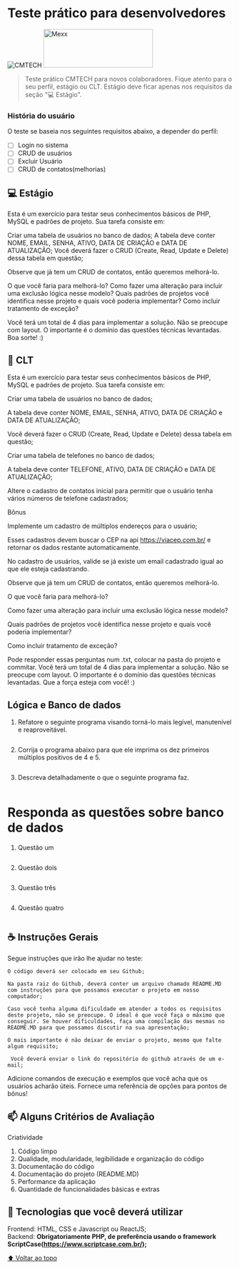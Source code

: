 # Teste prático para desenvolvedores

<img src="https://www.cmtech.com.br/site/2021/wp-content/themes/cmtech/assets/img/brand_cmtech.svg" alt="CMTECH">
<img src="https://mexx.ai/wp-content/uploads/2021/12/Logo-MEXX.png" width="245" height="86" alt="Mexx">


<!---Esses são exemplos. Veja https://shields.io para outras pessoas ou para personalizar este conjunto de escudos. Você pode querer incluir dependências, status do projeto e informações de licença aqui--->

> Teste prático CMTECH para novos colaboradores. Fique atento para o seu perfil, estágio ou CLT. Estágio deve ficar apenas nos requisitos da seção "💻 Estágio".

### História do usuário

O teste se baseia nos seguintes requisitos abaixo, a depender do perfil:

- [ ] Login no sistema
- [ ] CRUD de usuários
- [ ] Excluir Usuário
- [ ] CRUD de contatos(melhorias)

## 💻 Estágio

Esta é um exercício para testar seus conhecimentos básicos de PHP, MySQL e padrões de projeto. Sua tarefa consiste em:

Criar uma tabela de usuários no banco de dados;
A tabela deve conter NOME, EMAIL, SENHA, ATIVO, DATA DE CRIAÇÃO e DATA DE ATUALIZAÇÃO;
Você deverá fazer o CRUD (Create, Read, Update e Delete) dessa tabela em questão;

Observe que já tem um CRUD de contatos, então queremos melhorá-lo.

O que você faria para melhorá-lo?
Como fazer uma alteração para incluir uma exclusão lógica nesse modelo?
Quais padrões de projetos você identifica nesse projeto e quais você poderia implementar?
Como incluir tratamento de exceção?

Você terá um total de 4 dias para implementar a solução. Não se preocupe com layout. O importante é o domínio das questões técnicas levantadas. Boa sorte! :)


 
## 🚀 CLT

Esta é um exercício para testar seus conhecimentos básicos de PHP, MySQL e padrões de projeto. Sua tarefa consiste em:


Criar uma tabela de usuários no banco de dados;


A tabela deve conter NOME, EMAIL, SENHA, ATIVO, DATA DE CRIAÇÃO e DATA DE ATUALIZAÇÃO;


Você deverá fazer o CRUD (Create, Read, Update e Delete) dessa tabela em questão;


Criar uma tabela de telefones no banco de dados;


A tabela deve conter TELEFONE, ATIVO, DATA DE CRIAÇÃO e DATA DE ATUALIZAÇÃO;


Altere o cadastro de contatos inicial para permitir que o usuário tenha vários números de telefone cadastrados;


Bônus


Implemente um cadastro de múltiplos endereços para o usuário;


Esses cadastros devem buscar o CEP na api https://viacep.com.br/ e retornar os dados restante automaticamente.


No cadastro de usuários, valide se já existe um email cadastrado igual ao que ele esteja cadastrando.


Observe que já tem um CRUD de contatos, então queremos melhorá-lo.


O que você faria para melhorá-lo?


Como fazer uma alteração para incluir uma exclusão lógica nesse modelo?


Quais padrões de projetos você identifica nesse projeto e quais você poderia implementar?


Como incluir tratamento de exceção?


Pode responder essas perguntas num .txt, colocar na pasta do projeto e commitar.
Você terá um total de 4 dias para implementar a solução. Não se preocupe com layout. O importante é o domínio das questões técnicas levantadas. Que a força esteja com você! :)

## Lógica e Banco de dados

1) Refatore o seguinte programa visando torná-lo mais legível, manutenível e reaproveitável.

<img src="http://cmtech.com.br/recrutamento/imagens/questao_1.png" alt="">

2) Corrija o programa abaixo para que ele imprima os dez primeiros múltiplos positivos de 4 e 5.

<img src="http://cmtech.com.br/recrutamento/imagens/questao_2.png" alt="">

3) Descreva detalhadamente o que o seguinte programa faz.

<img src="http://cmtech.com.br/recrutamento/imagens/questao_3.png" alt="">

# Responda as questões sobre banco de dados

1) Questão um

<img src="http://cmtech.com.br/recrutamento/imagens/questao_4.png" alt="">


2) Questão dois
<img src="http://cmtech.com.br/recrutamento/imagens/questao_5.png" alt="">


3) Questão três
<img src="http://cmtech.com.br/recrutamento/imagens/questao_6.png" alt="">


4) Questão quatro
<img src="http://cmtech.com.br/recrutamento/imagens/questao_7.png" alt="">


## ☕ Instruções Gerais

Segue instruções que irão lhe ajudar no teste:

```
O código deverá ser colocado em seu Github;
 
Na pasta raiz do Github, deverá conter um arquivo chamado README.MD com instruções para que possamos executar o projeto em nosso computador;
 
Caso você tenha alguma dificuldade em atender a todos os requisitos deste projeto, não se preocupe. O ideal é que você faça o máximo que conseguir. Se houver dificuldades, faça uma compilação das mesmas no README.MD para que possamos discutir na sua apresentação; 

O mais importante é não deixar de enviar o projeto, mesmo que falte algum requisito;

 Você deverá enviar o link do repositório do github através de um e-mail;
```

Adicione comandos de execução e exemplos que você acha que os usuários acharão úteis. Fornece uma referência de opções para pontos de bônus!

## 📫 Alguns Critérios de Avaliação
Criatividade

1. Código limpo 
2. Qualidade, modularidade, legibilidade e organização do código
3. Documentação do código
4. Documentação do projeto (README.MD)
5. Performance da aplicação
6. Quantidade de funcionalidades básicas e extras

## 🤝 Tecnologias que você deverá utilizar

Frontend: HTML, CSS e Javascript ou ReactJS;<br>
Backend:  <strong>Obrigatoriamente PHP, de preferência usando o framework ScriptCase(https://www.scriptcase.com.br/);</strong>

[⬆ Voltar ao topo](#nome-do-projeto)<br>
